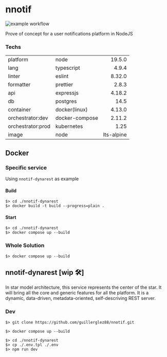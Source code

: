 # nnotif

![example workflow](https://github.com/guillerglez88/nnotif/actions/workflows/ci-cd.yml/badge.svg)

Prove of concept for a user notifications platform in NodeJS

### Techs

|                   |                |            |
| ----------------- | -------------- | ---------: |
| platform          | node           |     19.5.0 |
| lang              | typescript     |      4.9.4 |
| linter            | eslint         |     8.32.0 |
| formatter         | prettier       |      2.8.3 |
| api               | expressjs      |     4.18.2 |
| db                | postgres       |       14.5 |
| container         | docker(linux)  |     4.13.0 |
| orchestrator:dev  | docker-compose |     2.11.2 |
| orchestrator:prod | kubernetes     |       1.25 |
| image             | node           | lts-alpine |


## Docker

### Specific service

Using `nnotif-dynarest` as example

#### Build

```
$> cd ./nnotif-dynarest
$> docker build -t build --progress=plain .
```

#### Start

```
$> cd ./nnotif-dynarest
$> docker compose up --build
```

### Whole Solution

```
$> docker compose up --build
```

## nnotif-dynarest [wip 🛠]

In star model architecture, this service represents the center of the star. It will bring all the core and generic features for all the platform. It is a dynamic, data-driven, metadata-oriented, self-descriving REST server.

### Dev

```
$> git clone https://github.com/guillerglez88/nnotif.git

$> docker compose up --build

$> cd ./nnotif-dynarest
$> cp ./.env.tpl ./.env
$> npm run dev
```